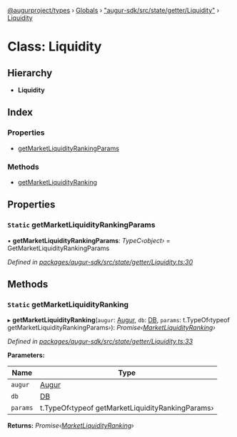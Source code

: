 [@augurproject/types](../README.md) › [Globals](../globals.md) › ["augur-sdk/src/state/getter/Liquidity"](../modules/_augur_sdk_src_state_getter_liquidity_.md) › [Liquidity](_augur_sdk_src_state_getter_liquidity_.liquidity.md)

# Class: Liquidity

## Hierarchy

* **Liquidity**

## Index

### Properties

* [getMarketLiquidityRankingParams](_augur_sdk_src_state_getter_liquidity_.liquidity.md#static-getmarketliquidityrankingparams)

### Methods

* [getMarketLiquidityRanking](_augur_sdk_src_state_getter_liquidity_.liquidity.md#static-getmarketliquidityranking)

## Properties

### `Static` getMarketLiquidityRankingParams

▪ **getMarketLiquidityRankingParams**: *TypeC‹object›* = GetMarketLiquidityRankingParams

*Defined in [packages/augur-sdk/src/state/getter/Liquidity.ts:30](https://github.com/AugurProject/augur/blob/88b6e76efb/packages/augur-sdk/src/state/getter/Liquidity.ts#L30)*

## Methods

### `Static` getMarketLiquidityRanking

▸ **getMarketLiquidityRanking**(`augur`: [Augur](_augur_sdk_src_augur_.augur.md), `db`: [DB](_augur_sdk_src_state_db_db_.db.md), `params`: t.TypeOf‹typeof getMarketLiquidityRankingParams›): *Promise‹[MarketLiquidityRanking](../interfaces/_augur_sdk_src_state_getter_liquidity_.marketliquidityranking.md)›*

*Defined in [packages/augur-sdk/src/state/getter/Liquidity.ts:33](https://github.com/AugurProject/augur/blob/88b6e76efb/packages/augur-sdk/src/state/getter/Liquidity.ts#L33)*

**Parameters:**

Name | Type |
------ | ------ |
`augur` | [Augur](_augur_sdk_src_augur_.augur.md) |
`db` | [DB](_augur_sdk_src_state_db_db_.db.md) |
`params` | t.TypeOf‹typeof getMarketLiquidityRankingParams› |

**Returns:** *Promise‹[MarketLiquidityRanking](../interfaces/_augur_sdk_src_state_getter_liquidity_.marketliquidityranking.md)›*
